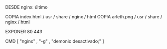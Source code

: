 DESDE nginx: último

COPIA index.html / usr / share / nginx / html
COPIA arleth.png / usr / share / nginx / html

EXPONER 80 443 	

CMD [ "nginx" , "-g" , "demonio desactivado;" ]
